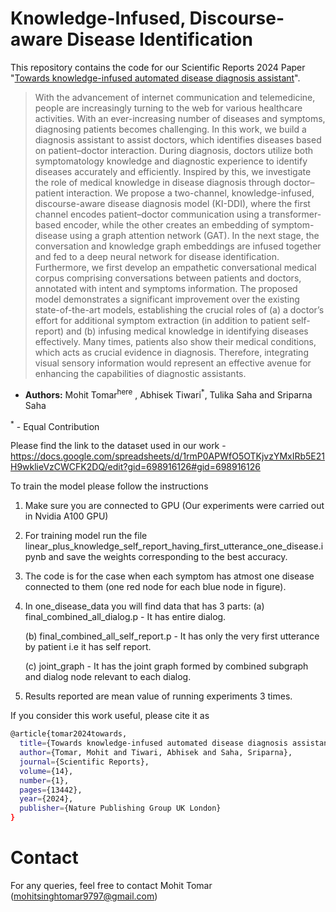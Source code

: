 # Knowledge-Infused, Discourse-aware Disease Identification

This repository contains the code for our Scientific Reports 2024 Paper "[Towards knowledge-infused automated disease diagnosis assistant](https://www.nature.com/articles/s41598-024-53042-y)".
>With the advancement of internet communication and telemedicine, people are increasingly turning to the web for various healthcare activities. With an ever-increasing number of diseases and symptoms, diagnosing patients becomes challenging. In this work, we build a diagnosis assistant to assist doctors, which identifies diseases based on patient–doctor interaction. During diagnosis, doctors utilize both symptomatology knowledge and diagnostic experience to identify diseases accurately and efficiently. Inspired by this, we investigate the role of medical knowledge in disease diagnosis through doctor–patient interaction. We propose a two-channel, knowledge-infused, discourse-aware disease diagnosis model (KI-DDI), where the first channel encodes patient–doctor communication using a transformer-based encoder, while the other creates an embedding of symptom-disease using a graph attention network (GAT). In the next stage, the conversation and knowledge graph embeddings are infused together and fed to a deep neural network for disease identification. Furthermore, we first develop an empathetic conversational medical corpus comprising conversations between patients and doctors, annotated with intent and symptoms information. The proposed model demonstrates a significant improvement over the existing state-of-the-art models, establishing the crucial roles of (a) a doctor’s effort for additional symptom extraction (in addition to patient self-report) and (b) infusing medical knowledge in identifying diseases effectively. Many times, patients also show their medical conditions, which acts as crucial evidence in diagnosis. Therefore, integrating visual sensory information would represent an effective avenue for enhancing the capabilities of diagnostic assistants.

* **Authors:** Mohit Tomar<sup>here</sup> , Abhisek Tiwari<sup>*</sup>, Tulika Saha and Sriparna Saha

<sup>*</sup> - Equal Contribution

Please find the link to the dataset used in our work - https://docs.google.com/spreadsheets/d/1rmP0APWfO5OTKjvzYMxIRb5E21H9wklieVzCWCFK2DQ/edit?gid=698916126#gid=698916126

To train the model please follow the instructions

1. Make sure you are connected to GPU (Our experiments were carried out in Nvidia A100 GPU)
2. For training model run the file linear_plus_knowledge_self_report_having_first_utterance_one_disease.ipynb and save the weights corresponding to the best accuracy. 
3. The code is for the case when each symptom has atmost one disease connected to them (one red node for each blue node in figure).
4. In one_disease_data you will find data that has 3 parts:
   (a) final_combined_all_dialog.p - It has entire dialog.
   
   (b) final_combined_all_self_report.p - It has only the very first utterance by patient i.e it has self report.
   
   (c) joint_graph - It has the joint graph formed by combined subgraph and dialog node relevant to each dialog.
5. Results reported are mean value of running experiments 3 times.

If you consider this work useful, please cite it as

```bash
@article{tomar2024towards,
  title={Towards knowledge-infused automated disease diagnosis assistant},
  author={Tomar, Mohit and Tiwari, Abhisek and Saha, Sriparna},
  journal={Scientific Reports},
  volume={14},
  number={1},
  pages={13442},
  year={2024},
  publisher={Nature Publishing Group UK London}
}
```

# Contact
For any queries, feel free to contact Mohit Tomar (mohitsinghtomar9797@gmail.com)
